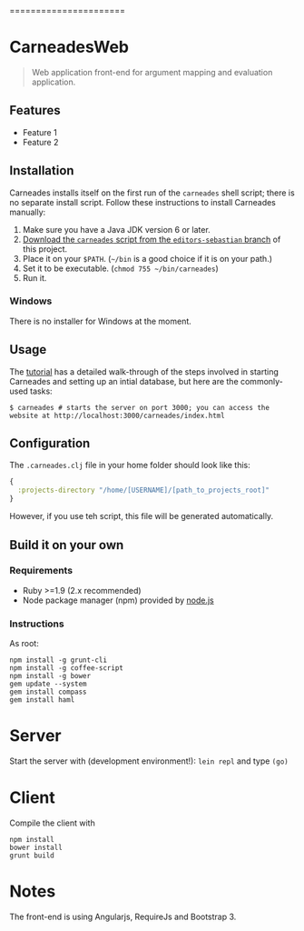======================
# CarneadesWeb

> Web application front-end for argument mapping and evaluation application.

## Features
- Feature 1
- Feature 2

## Installation
Carneades installs itself on the first run of the `carneades` shell script; there is no
separate install script. Follow these instructions to install Carneades manually:

1. Make sure you have a Java JDK version 6 or later.
2. [Download the `carneades` script from the `editors-sebastian` branch](https://raw.githubusercontent.com/carneades/carneades/editors-sebastian/bin/carneades)
 of this project.
3. Place it on your `$PATH`. (`~/bin` is a good choice if it is on your path.)
4. Set it to be executable. (`chmod 755 ~/bin/carneades`)
5. Run it.

### Windows
There is no installer for Windows at the moment.

## Usage
The [tutorial](https://github.com/carneades/carneades/blob/stable/doc/TUTORIAL.md)
has a detailed walk-through of the steps involved in starting Carneades and setting up an intial database, but here are the commonly-used tasks:

    $ carneades # starts the server on port 3000; you can access the website at http://localhost:3000/carneades/index.html

## Configuration

The `.carneades.clj` file in your home folder should look like this:

```clj
{
  :projects-directory "/home/[USERNAME]/[path_to_projects_root]"
}
```
However, if you use teh script, this file will be generated automatically.

## Build it on your own

### Requirements

- Ruby >=1.9 (2.x recommended)
- Node package manager (npm) provided by [node.js](http://nodejs.org/)


### Instructions
As root:

```
npm install -g grunt-cli
npm install -g coffee-script
npm install -g bower
gem update --system
gem install compass
gem install haml
```

# Server

Start the server with (development environment!): ```lein repl``` and type ```(go)```

# Client

Compile the client with

```
npm install
bower install
grunt build
```

# Notes

The front-end is using Angularjs, RequireJs and Bootstrap 3.
